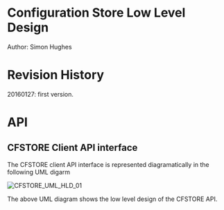 # Configuration Store Low Level Design
Author: Simon Hughes

# Revision History
20160127: first version.

# API


## CFSTORE Client API interface

The CFSTORE client API interface is represented diagramatically in the following UML digarm  

![CFSTORE_UML_HLD_01](doc/design/pics/configuration_store_hld_api_summary.jpg)


The above UML diagram shows the low level design of the CFSTORE API.

